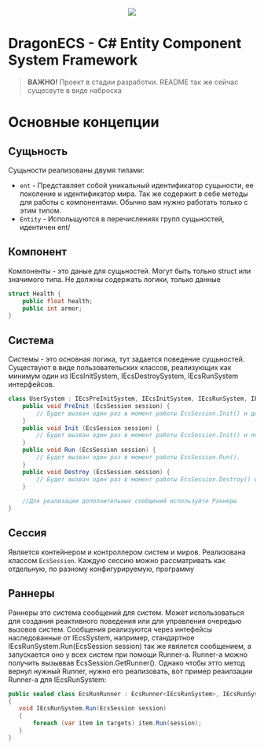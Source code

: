 
<p align="center">
<img src="https://user-images.githubusercontent.com/99481254/228309579-729cc600-af83-41e2-8474-96fb96859ae6.png">
</p>

# DragonECS - C# Entity Component System Framework

> **ВАЖНО!** Проект в стадии разработки. README так же сейчас сущесвуте в виде наброска

# Основные концепции
## Сущьность
Сущьности реализованы двумя типами:
* `ent` - Представляет собой уникальный идентификатор сущьности, ее поколение и идентификатор мира. Так же содержит в себе методы для работы с компонентами. Обычно вам нужно работать только с этим типом.
* `Entity` - Испольщуются в перечислениях групп сущьностей, идентичен ent/

## Компонент
Компоненты - это даные для сущьностей. Могут быть тольно struct или значимого типа. Не должны содержать логики, только данные
```c#
struct Health {
    public float health;
    public int armor;
}
```
## Система
Системы - это основная логика, тут задается поведение сущьностей. Существуют в виде пользовательских классов, реализующих как минимум один из IEcsInitSystem, IEcsDestroySystem, IEcsRunSystem интерфейсов.
```c#
class UserSystem : IEcsPreInitSystem, IEcsInitSystem, IEcsRunSystem, IEcsDestroySystem {
    public void PreInit (EcsSession session) {
        // Будет вызван один раз в момент работы EcsSession.Init() и до срабатывания IEcsInitSystem.Init()
    }
    public void Init (EcsSession session) {
        // Будет вызван один раз в момент работы EcsSession.Init() и после срабатывания IEcsPreInitSystem.PreInit()
    }
    public void Run (EcsSession session) {
        // Будет вызван один раз в момент работы EcsSession.Run().
    }
    public void Destroy (EcsSession session) {
        // Будет вызван один раз в момент работы EcsSession.Destroy() и до срабатывания IEcsPostDestroySystem.PostDestroy()
    }
    
    //Для реализации дополнительных сообщений используйте Раннеры
}
```

## Сессия
Является контейнером и контроллером систем и миров. Реализована классом `EcsSession`. Каждую сессию можно рассматривать как отдельную, по разному конфигурируемую, программу

## Раннеры
Раннеры это система сообщений для систем. Может использоваться для создания реактивного поведения или для управления очередью вызовов систем. Cообщения реализуются через интефейсы наследованные от IEcsSystem, например, стандартное IEcsRunSystem.Run(EcsSession session) так же явялется сообщением, а запускается оно у всех систем при помощи Runner-а. Runner-а можно получить вызыввав EcsSession.GetRunner<TInterface>().
Однако чтобы этто метод вернул нужный Runner, нужно его реализовать, вот пример реаилзации Runner-а для IEcsRunSystem:
 ```c#
public sealed class EcsRunRunner : EcsRunner<IEcsRunSystem>, IEcsRunSystem
{
    void IEcsRunSystem.Run(EcsSession session)
    {
        foreach (var item in targets) item.Run(session);
    }
}
```
